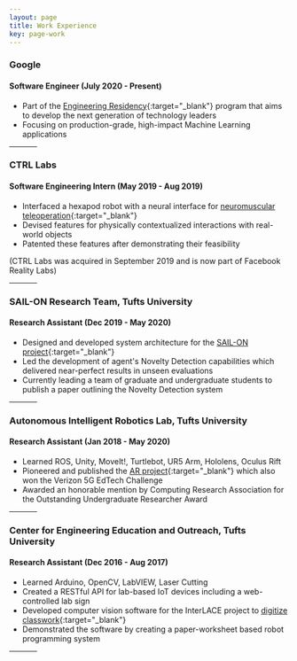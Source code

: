 ```yaml
---
layout: page
title: Work Experience
key: page-work
---
```


### Google
#### Software Engineer (July 2020 - Present)

* Part of the [Engineering Residency](https://www.google.com/about/careers/students/engres.html){:target="_blank"} program that aims to develop the next generation of technology leaders
* Focusing on production-grade, high-impact Machine Learning applications 

<hr align="center" width="10%">

### CTRL Labs
#### Software Engineering Intern (May 2019 - Aug 2019)

* Interfaced a hexapod robot with a neural interface for [neuromuscular teleoperation](/projects#robot-teleoperation-through-neuromuscular-control){:target="_blank"}
* Devised features for physically contextualized interactions with real-world objects
* Patented these features after demonstrating their feasibility

(CTRL Labs was acquired in September 2019 and is now part of Facebook Reality Labs)

<hr align="center" width="10%">

### SAIL-ON Research Team, Tufts University
#### Research Assistant (Dec 2019 - May 2020)

* Designed and developed system architecture for the [SAIL-ON project](/projects#novelty-oriented-ai-agent---darpa-sail-on-project){:target="_blank"}
* Led the development of agent's Novelty Detection capabilities which delivered near-perfect results in unseen evaluations
* Currently leading a team of graduate and undergraduate students to publish a paper outlining the Novelty Detection system

<hr align="center" width="10%">

### Autonomous Intelligent Robotics Lab, Tufts University
#### Research Assistant (Jan 2018 - May 2020)

* Learned ROS, Unity, MoveIt!, Turtlebot, UR5 Arm, Hololens, Oculus Rift
* Pioneered and published the [AR project](/projects#visualizing-a-robots-perspective-in-augmented-reality){:target="_blank"} which also won the Verizon 5G EdTech Challenge
* Awarded an honorable mention by Computing Research Association for the Outstanding Undergraduate Researcher Award

<hr align="center" width="10%">

### Center for Engineering Education and Outreach, Tufts University
#### Research Assistant (Dec 2016 - Aug 2017)

* Learned Arduino, OpenCV, LabVIEW, Laser Cutting
* Created a RESTful API for lab-based IoT devices including a web-controlled lab sign
* Developed computer vision software for the InterLACE project to [digitize classwork](/projects#programming-robots-through-paper-worksheets){:target="_blank"}
* Demonstrated the software by creating a paper-worksheet based robot programming system

<hr align="center" width="10%">

